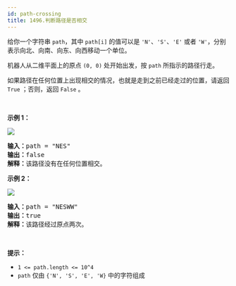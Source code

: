 ```yaml
---
id: path-crossing
title: 1496.判断路径是否相交
---
```

给你一个字符串 <code>path</code>，其中 <code>path[i]</code> 的值可以是 <code>&#39;N&#39;</code>、<code>&#39;S&#39;</code>、<code>&#39;E&#39;</code> 或者 <code>&#39;W&#39;</code>，分别表示向北、向南、向东、向西移动一个单位。

机器人从二维平面上的原点 <code>(0, 0)</code> 处开始出发，按 <code>path</code> 所指示的路径行走。

如果路径在任何位置上出现相交的情况，也就是走到之前已经走过的位置，请返回 <code>True</code> ；否则，返回 <code>False</code> 。

 

**示例 1：**

![](https://assets.leetcode-cn.com/aliyun-lc-upload/uploads/2020/06/28/screen-shot-2020-06-10-at-123929-pm.png)


<pre><strong>输入：</strong>path = &#34;NES&#34;<br/><strong>输出：</strong>false <br/><strong>解释：</strong>该路径没有在任何位置相交。</pre>

**示例 2：**

![](https://assets.leetcode-cn.com/aliyun-lc-upload/uploads/2020/06/28/screen-shot-2020-06-10-at-123843-pm.png)


<pre><strong>输入：</strong>path = &#34;NESWW&#34;<br/><strong>输出：</strong>true<br/><strong>解释：</strong>该路径经过原点两次。</pre>

 

**提示：**


- <code>1 &lt;= path.length &lt;= 10^4</code>
- <code>path</code> 仅由 <code>&#123;&#39;N&#39;, &#39;S&#39;, &#39;E&#39;, &#39;W&#125;</code> 中的字符组成
